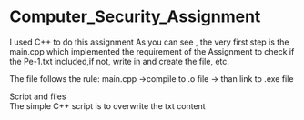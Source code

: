 # Computer_Security_Assignment
I used C++ to do this assignment
As you can see , the very first step is the main.cpp which implemented the requirement of the Assignment to check if the Pe-1.txt included,if not, write in and create the file, etc.

The file follows the rule:
  main.cpp ->compile to .o file -> than link to .exe file

Script and files  
The simple C++ script is to overwrite the txt content
